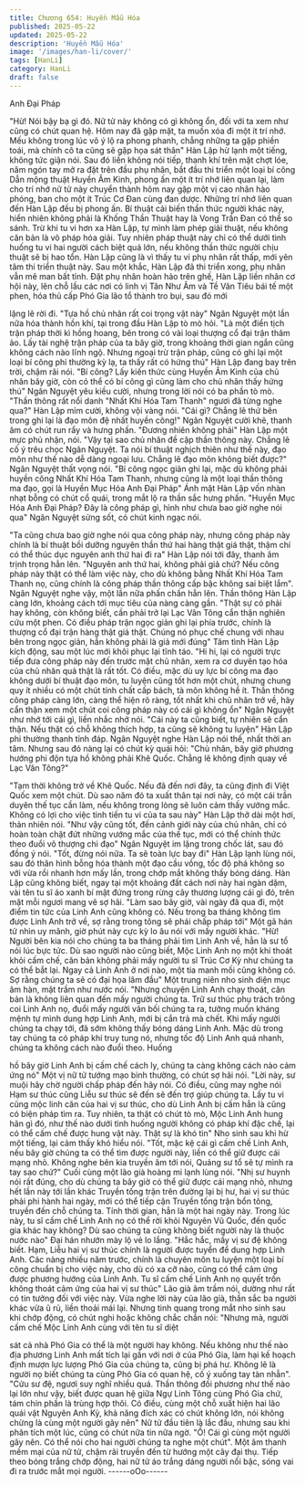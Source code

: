 ```yaml
---
title: Chương 654: Huyền Mẫu Hóa
published: 2025-05-22
updated: 2025-05-22
description: 'Huyền Mẫu Hóa'
image: '/images/han-li/cover/'
tags: [HanLi]
category: HanLi
draft: false
---
```


Anh Đại Pháp

"Hừ! Nói bậy bạ gì đó. Nữ tử này không có gì không ổn, đối với ta
xem như cũng có chút quan hệ. Hôm nay đã gặp mặt, ta muốn
xóa đi một ít trí nhớ. Mếu không trong lúc vô ý lộ ra phong phanh,
chẳng những ta gặp phiền toái, mà chính cô ta cũng sẽ gặp họa
sát thân" Hàn Lập hừ lạnh một tiếng, không tức giận nói.
Sau đó liền không nói tiếp, thanh khí trên mặt chợt lóe, năm ngón
tay mở ra đặt trên đầu phụ nhân, bắt đầu thi triển một loại bí công
Dẫn mộng thuật Huyền Âm Kinh, phong ấn một ít trí nhớ liên
quan lại, làm cho trí nhớ nữ tử này chuyển thành hôm nay gặp
một vị cao nhân hào phóng, ban cho một ít Trúc Cơ Đan cùng đan
dược. Những trí nhớ liên quan đến Hàn Lập đều bị phong ấn.
Bí thuật cải biến thần thức người khác này, hiển nhiên không phải
là Khống Thần Thuật hay là Vong Trần Đan có thể so sánh. Trừ
khi tu vi hơn xa Hàn Lập, tự mình làm phép giải thuật, nếu không
căn bản là vô pháp hóa giải.
Tuy nhiên pháp thuật này chỉ có thể dưới tình huống tu vi hai
người cách biệt quá lớn, nếu không thần thức người chịu thuật sẽ
bị hao tổn.
Hàn Lập cũng là vì thấy tu vi phụ nhân rất thấp, mới yên tâm thi
triển thuật này.
Sau một khắc, Hàn Lập đã thi triển xong, phụ nhân vẫn mê man
bất tỉnh.
Đặt phụ nhân hoàn hảo trên ghế, Hàn Lập liền nhân cơ hội này,
lên chỗ lầu các nơi có linh vị Tân Như Âm và Tề Vân Tiêu bái tế
một phen, hóa thủ cấp Phó Gia lão tổ thành tro bụi, sau đó mới

lặng lẽ rời đi.
"Tựa hồ chủ nhân rất coi trọng vật này" Ngân Nguyệt một lần nữa
hóa thành hồn khí, tại trong đầu Hàn Lập tò mò hỏi.
"Là một điển tịch trận pháp thời kì hồng hoang, bên trong có vài
loại thượng cổ đại trận thâm ảo. Lấy tài nghệ trận pháp của ta bây
giờ, trong khoảng thời gian ngắn cũng không cách nào lĩnh ngộ.
Nhưng ngoại trừ trận pháp, cũng có ghi lại một loại bí công phi
thường kỳ lạ, ta thấy rất có hứng thú" Hàn Lập đang bay trên trời,
chậm rãi nói.
"Bí công? Lấy kiến thức cùng Huyền Âm Kinh của chủ nhân bây
giờ, còn có thể có bí công gì cũng làm cho chủ nhân thấy hứng
thú" Ngân Nguyệt yêu kiều cười, nhưng trong lời nói có ba phần
tò mò.
"Thần thông rất nổi danh "Nhất Khí Hóa Tam Thanh" ngươi đã
từng nghe qua?" Hàn Lập mỉm cười, không vội vàng nói.
"Cái gì? Chẳng lẽ thứ bên trong ghi lại là đạo môn đệ nhất huyền
công!" Ngân Nguyệt cười khẽ, thanh âm có chút run rẩy và hưng
phấn.
"Đương nhiên không phải" Hàn Lập một mực phủ nhận, nói.
"Vậy tại sao chủ nhân đề cập thần thông này. Chẳng lẽ cố ý trêu
chọc Ngân Nguyệt. Ta nói bí thuật nghịch thiên như thế này, đạo
môn như thế nào dễ dàng ngoại lưu. Chẳng lẽ đạo môn không
biết được?" Ngân Nguyệt thất vọng nói.
"Bí công ngọc giản ghi lại, mặc dù không phải huyền công Nhất
Khí Hóa Tam Thanh, nhưng cũng là một loại thần thông ma đạo,
gọi là Huyền Mục Hóa Anh Đại Pháp" Ánh mặt Hàn Lập vốn nhàn
nhạt bỗng có chút cổ quái, trong mắt lộ ra thần sắc hưng phấn.
"Huyền Mục Hóa Anh Đại Pháp? Đây là công pháp gì, hình như
chưa bao giờ nghe nói qua" Ngân Nguyệt sửng sốt, có chút kinh
ngạc nói.

"Ta cũng chưa bao giờ nghe nói qua công pháp này, nhưng công
pháp này chính là bí thuật bồi dưỡng nguyên thần thứ hai hàng
thật giá thật, thậm chí có thể thúc dục nguyên anh thứ hai đi ra"
Hàn Lập nói tới đây, thanh âm trịnh trọng hẳn lên.
"Nguyên anh thứ hai, không phải giả chứ? Nếu công pháp này
thật có thể làm việc này, cho dù không bằng Nhất Khí Hóa Tam
Thanh nọ, cũng chính là công pháp thần thông cấp bậc không sai
biệt lắm".
Ngân Nguyệt nghe vậy, một lần nữa phấn chấn hẳn lên. Thần
thông Hàn Lập càng lớn, khoảng cách tới mục tiêu của nàng càng
gần.
"Thật sự có phải hay không, còn không biết, cần phải trở lại Lạc
Vân Tông cẩn thận nghiên cứu một phen. Có điều pháp trận ngọc
giản ghi lại phía trước, chính là thượng cổ đại trận hàng thật giá
thật. Chúng nó phục chế chung với nhau bên trong ngọc giản, hẳn
không phải là giả mới đúng" Tâm tình Hàn Lập kích động, sau một
lúc mới khôi phục lại tĩnh táo.
"Hi hi, lại có người trực tiếp đưa công pháp này đến trước mặt chủ
nhân, xem ra cơ duyên tạo hóa của chủ nhân quả thật là rất tốt.
Có điều, mặc dù uy lực bí công ma đạo không dưới bí thuật đạo
môn, tu luyện cũng tốt hơn một chút, nhưng chung quy ít nhiều có
một chút tính chất cấp bách, tà môn không hề ít. Thần thông công
pháp càng lớn, càng thể hiện rõ ràng, tốt nhất khi chủ nhân trở về,
hãy cẩn thận xem một chút coi công pháp này có cái gì không ổn"
Ngân Nguyệt như nhớ tới cái gì, liền nhắc nhở nói.
"Cái này ta cũng biết, tự nhiên sẽ cẩn thận. Nếu thật có chỗ
không thích hợp, ta cũng sẽ không tu luyện" Hàn Lập phi thường
thanh tỉnh đáp.
Ngân Nguyệt nghe Hàn Lập nói thế, nhất thời an tâm. Nhưng sau
đó nàng lại có chút kỳ quái hỏi:
"Chủ nhân, bây giờ phương hướng phi độn tựa hồ không phải Khê
Quốc. Chẳng lẽ không định quay về Lạc Vân Tông?"

"Tạm thời không trở về Khê Quốc. Nếu đã đến nơi đây, ta cũng
định đi Việt Quốc xem một chút. Dù sao năm đó ta xuất thân tại
nơi này, có một cái trần duyên thế tục cần làm, nếu không trong
lòng sẽ luôn cảm thấy vướng mắc. Không có lợi cho việc tinh tiến
tu vi của ta sau này" Hàn Lập thở dài một hơi, thản nhiên nói.
"Như vậy cũng tốt, đến cảnh giới này của chủ nhân, chỉ có hoàn
toàn chặt đứt những vướng mắc của thế tục, mới có thể chính
thức theo đuổi vô thượng chi đạo" Ngân Nguyệt im lặng trong
chốc lát, sau đó đồng ý nói.
"Tốt, đừng nói nữa. Ta sẽ toàn lực bay đi" Hàn Lập lạnh lùng nói,
sau đó thân hình bỗng hóa thành một đạo cầu vồng, tốc độ phá
không so với vừa rồi nhanh hơn mấy lần, trong chớp mắt không
thấy bóng dáng.
Hàn Lập cũng không biết, ngay tại một khoảng đất cách nơi này
hai ngàn dặm, vài tên tu sĩ áo xanh bí mật đứng trong rừng cây
thương lượng cái gì đó, trên mặt mỗi ngươi mang vẽ sợ hãi.
"Làm sao bây giờ, vài ngày đã qua đi, một điểm tin tức của Linh
Anh cũng không có. Nếu trong ba tháng không tìm được Linh Anh
trở về, sợ rằng trong tông sẽ phái chấp pháp tới" Một gã hán tử
nhìn uy mãnh, giờ phút này cực kỳ lo âu nói với mấy người khác.
"Hừ! Người bên kia nói cho chúng ta ba tháng phải tìm Linh Anh
về, hẳn là sư tổ nói lúc bực tức. Dù sao người nào cũng biết, Mộc
Linh Anh nọ một khi thoát khỏi cấm chế, căn bản không phải mấy
người tu sĩ Trúc Cơ Kỳ như chúng ta có thể bắt lại. Ngay cả Linh
Anh ở nơi nào, một tia manh mối cũng không có. Sợ rằng chúng
ta sẽ có đại họa lâm đầu" Một trung niên nho sinh diện mục âm
hàn, mặt trầm như nước nói.
"Nhưng chuyện Linh Anh chạy thoát, căn bản là không liên quan
đến mấy người chúng ta. Trữ sư thúc phụ trách trông coi Linh Anh
nọ, đuổi mấy người vãn bối chúng ta ra, tưởng muốn kháng mệnh
tự mình dung hợp Linh Anh, mới bị cắn trả mà chết. Khi mấy
người chúng ta chạy tới, đã sớm không thấy bóng dáng Linh Anh.
Mặc dù trong tay chúng ta có pháp khí truy tung nó, nhưng tốc độ
Linh Anh quá nhanh, chúng ta không cách nào đuổi theo. Huống

hồ bây giờ Linh Anh bị cấm chế cách ly, chúng ta càng không
cách nào cảm ứng nó" Một vị nữ tử tướng mạo bình thường, có
chút sợ hãi nói.
"Lời này, sư muội hãy chờ người chấp pháp đến hãy nói. Có điều,
cũng may nghe nói Hạm sư thúc cũng Liễu sư thúc sẽ đến sẽ đến
trợ giúp chúng ta. Lấy tu vi cũng mộc linh căn của hai vị sư thúc,
cho dù Linh Anh bị cấm hẳn là cũng có biện pháp tìm ra. Tuy
nhiên, ta thật có chút tò mò, Mộc Linh Anh hung hãn gì đó, như
thế nào dưới tình huống người không có pháp khí đặc chế, lại có
thể cấm chế được hung vật này. Thật sự là khó tin" Nho sinh sau
khi hừ một tiếng, lại cảm thấy khó hiểu nói.
"Tốt, mặc kệ cái gì cấm chế Linh Anh, nếu bây giờ chúng ta có
thể tìm được người này, liền có thể giữ được cái mạng nhỏ.
Không nghe bên kia truyền âm tới nói, Quảng sư tổ sẽ tự mình ra
tay sao chứ?" Cuối cùng một lão già hoàng mi lạnh lùng nói.
"Nhị sư huynh nói rất đúng, cho dù chúng ta bây giờ có thể giữ
được cái mạng nhỏ, nhưng hết lần này tới lần khác Truyền tống
trận trên đường lại bị hư, hai vị sư thúc phải phi hành hai ngày,
mới có thể tiếp cận Truyền tống trận bổn tông, truyền đến chỗ
chúng ta. Tính thời gian, hẳn là một hai ngày này. Trong lúc này,
tu sĩ cấm chế Linh Anh nọ có thể rời khỏi Nguyên Vũ Quốc, đến
quốc gia khác hay không? Dù sao chúng ta cũng không biết người
này là thuộc nước nào" Đại hán nhướn mày lộ vẻ lo lắng.
"Hắc hắc, mấy vị sư đệ không biết. Hạm, Liễu hai vị sư thúc chính
là người được tuyển để dung hợp Linh Anh. Các nàng nhiều năm
trước, chính là chuyên môn tu luyện một loại bí công chuẩn bị cho
việc này, cho dù có xa cỡ nào, cũng có thể cảm ứng được phương
hướng của Linh Anh. Tu sĩ cấm chế Linh Anh nọ quyết trốn không
thoát cảm ứng của hai vị sư thúc" Lão già âm trầm nói, dường
như rất có tin tưởng đối với việc này.
Vừa nghe lời này của lão già, thần sắc ba người khác vừa ũ rủ,
liền thoải mái lại. Nhưng tinh quang trong mắt nho sinh sau khi
chớp động, có chút nghi hoặc không chắc chắn nói:
"Nhưng mà, người cấm chế Mộc Linh Anh cùng với tên tu sĩ diệt

sát cả nhà Phó Gia có thể là một người hay không. Nếu không
như thế nào địa phương Linh Anh mất tích lại gần với nơi ở của
Phó Gia, làm hại kế hoạch định mượn lực lượng Phó Gia của
chúng ta, cũng bị phá hư. Không lẽ là người nọ biết chúng ta cùng
Phó Gia có quan hệ, cố ý xuống tay tàn nhẫn".
"Cửu sư đệ, ngươi suy nghĩ nhiều quá. Thần thông đối phương
như thế nào lại lớn như vậy, biết được quan hệ giữa Ngự Linh
Tông cùng Phó Gia chứ, tám chín phần là trùng hợp thôi. Có điều,
cùng một chỗ xuất hiện hai lão quái vật Nguyên Anh Kỳ, khả năng
đích xác có chút không lớn, nói không chừng là cùng một người
gây nên" Nữ tử đầu tiên là lắc đầu, nhưng sau khi phân tích một
lúc, cũng có chút nữa tin nữa ngờ.
"Ồ! Cái gì cùng một người gây nên. Có thể nói cho hai người
chúng ta nghe một chút".
Một âm thanh mềm mại của nữ tử, chậm rãi truyền đến từ hướng
một cây đại thụ. Tiếp theo bóng trắng chớp động, hai nữ tử áo
trắng dáng người nổi bậc, sóng vai đi ra trước mắt mọi người.
------oOo------
